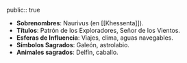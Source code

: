 public:: true

- **Sobrenombres**: Naurivus (en [[Khessenta]]).
- **Títulos**: Patrón de los Exploradores, Señor de los Vientos.
- **Esferas de Influencia**: Viajes, clima, aguas navegables.
- **Símbolos Sagrados**: Galeón, astrolabio.
- **Animales sagrados**: Delfín, caballo.